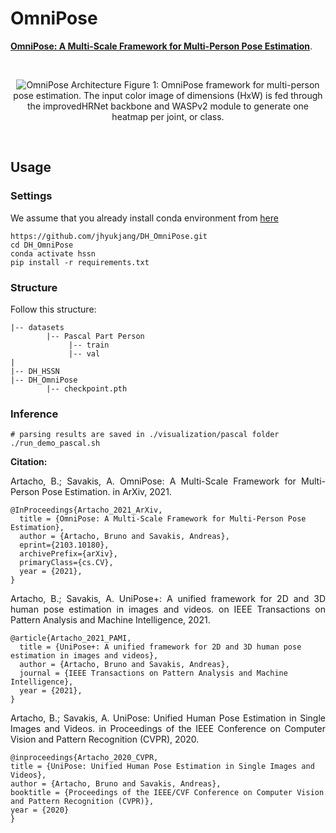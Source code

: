 # OmniPose

  <a href="https://arxiv.org/abs/2103.10180">**OmniPose: A Multi-Scale Framework for Multi-Person Pose Estimation**</a>.
</p><br />

<p align="center">
  <img src="https://people.rit.edu/bm3768/images/omnipose.png" title="OmniPose Architecture">
  Figure 1: OmniPose framework for multi-person pose estimation. The input color image of dimensions (HxW) is fed through the improvedHRNet backbone and WASPv2 module to generate one heatmap per joint, or class.
</p><br />

  
## Usage

### Settings
We assume that you already install conda environment from [here](https://github.com/ksos104/DH_HSSN#settings)
```
https://github.com/jhyukjang/DH_OmniPose.git
cd DH_OmniPose
conda activate hssn
pip install -r requirements.txt
```


### Structure
Follow this structure:
```
|-- datasets
        |-- Pascal Part Person
             |-- train
             |-- val
|             
|-- DH_HSSN
|-- DH_OmniPose
        |-- checkpoint.pth
```



### Inference
```
# parsing results are saved in ./visualization/pascal folder
./run_demo_pascal.sh
```



**Citation:**

<p align="justify"> Artacho, B.; Savakis, A. OmniPose: A Multi-Scale Framework for Multi-Person Pose Estimation. in ArXiv, 2021. <br />

```
@InProceedings{Artacho_2021_ArXiv,
  title = {OmniPose: A Multi-Scale Framework for Multi-Person Pose Estimation},
  author = {Artacho, Bruno and Savakis, Andreas},
  eprint={2103.10180},
  archivePrefix={arXiv},
  primaryClass={cs.CV},
  year = {2021},
}
```

<p align="justify"> Artacho, B.; Savakis, A. UniPose+: A unified framework for 2D and 3D human pose estimation in images and videos. on IEEE Transactions on Pattern Analysis and Machine Intelligence, 2021. <br />

```
@article{Artacho_2021_PAMI,
  title = {UniPose+: A unified framework for 2D and 3D human pose estimation in images and videos},
  author = {Artacho, Bruno and Savakis, Andreas},
  journal = {IEEE Transactions on Pattern Analysis and Machine Intelligence},
  year = {2021},
}
```

<p align="justify"> Artacho, B.; Savakis, A. UniPose: Unified Human Pose Estimation in Single Images and Videos. in Proceedings of the IEEE Conference on Computer Vision and Pattern Recognition (CVPR), 2020. <br />

```
@inproceedings{Artacho_2020_CVPR,
title = {UniPose: Unified Human Pose Estimation in Single Images and Videos},
author = {Artacho, Bruno and Savakis, Andreas},
booktitle = {Proceedings of the IEEE/CVF Conference on Computer Vision and Pattern Recognition (CVPR)},
year = {2020}
}
```
